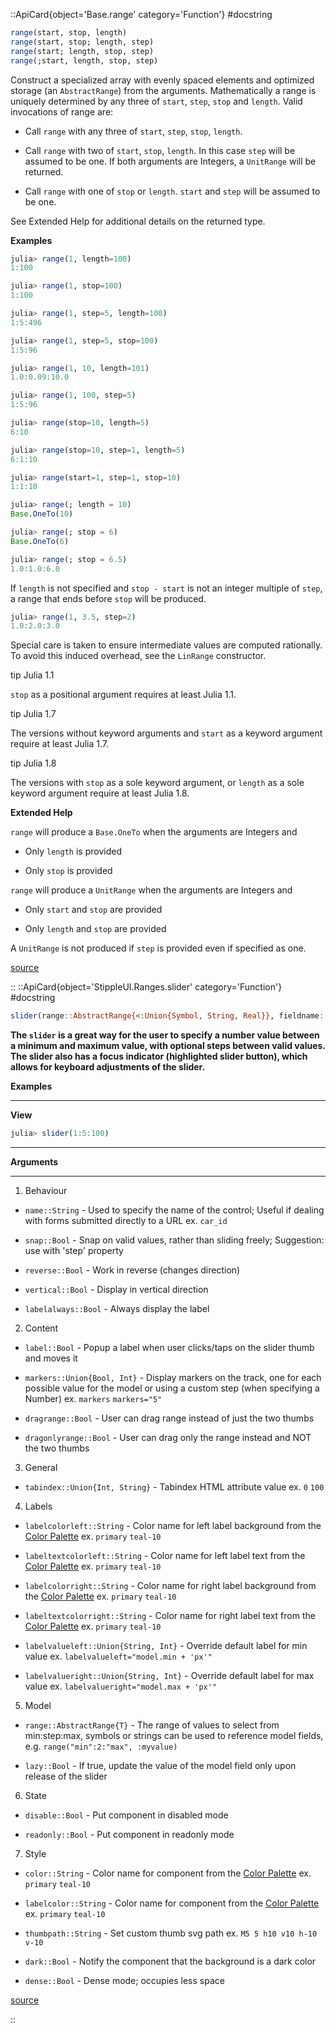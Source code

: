 


 

<UAlert title='Missing docstring for  `RangeData`. '/>


::ApiCard{object='Base.range' category='Function'}
#docstring



```julia
range(start, stop, length)
range(start, stop; length, step)
range(start; length, stop, step)
range(;start, length, stop, step)
```


Construct a specialized array with evenly spaced elements and optimized storage (an `AbstractRange`) from the arguments. Mathematically a range is uniquely determined by any three of `start`, `step`, `stop` and `length`. Valid invocations of range are:
- Call `range` with any three of `start`, `step`, `stop`, `length`.
  
- Call `range` with two of `start`, `stop`, `length`. In this case `step` will be assumed to be one. If both arguments are Integers, a `UnitRange` will be returned.
  
- Call `range` with one of `stop` or `length`. `start` and `step` will be assumed to be one.
  

See Extended Help for additional details on the returned type.

**Examples**

```julia
julia> range(1, length=100)
1:100

julia> range(1, stop=100)
1:100

julia> range(1, step=5, length=100)
1:5:496

julia> range(1, step=5, stop=100)
1:5:96

julia> range(1, 10, length=101)
1.0:0.09:10.0

julia> range(1, 100, step=5)
1:5:96

julia> range(stop=10, length=5)
6:10

julia> range(stop=10, step=1, length=5)
6:1:10

julia> range(start=1, step=1, stop=10)
1:1:10

julia> range(; length = 10)
Base.OneTo(10)

julia> range(; stop = 6)
Base.OneTo(6)

julia> range(; stop = 6.5)
1.0:1.0:6.0
```


If `length` is not specified and `stop - start` is not an integer multiple of `step`, a range that ends before `stop` will be produced.

```julia
julia> range(1, 3.5, step=2)
1.0:2.0:3.0
```


Special care is taken to ensure intermediate values are computed rationally. To avoid this induced overhead, see the `LinRange` constructor.

 tip Julia 1.1

`stop` as a positional argument requires at least Julia 1.1.



 tip Julia 1.7

The versions without keyword arguments and `start` as a keyword argument require at least Julia 1.7.



 tip Julia 1.8

The versions with `stop` as a sole keyword argument, or `length` as a sole keyword argument require at least Julia 1.8.



**Extended Help**

`range` will produce a `Base.OneTo` when the arguments are Integers and
- Only `length` is provided
  
- Only `stop` is provided
  

`range` will produce a `UnitRange` when the arguments are Integers and
- Only `start`  and `stop` are provided
  
- Only `length` and `stop` are provided
  

A `UnitRange` is not produced if `step` is provided even if specified as one.


[source](https://github.com/JuliaLang/julia/blob/bed2cd540a11544ed4be381d471bbf590f0b745e/base/range.jl#L53-L139)

::
::ApiCard{object='StippleUI.Ranges.slider' category='Function'}
#docstring



```julia
slider(range::AbstractRange{<:Union{Symbol, String, Real}}, fieldname::Union{Symbol,Nothing} = nothing, args...; lazy = false, kwargs...)
```


**The `slider` is a great way for the user to specify a number value between a minimum and maximum value, with optional steps between valid values. The slider also has a focus indicator (highlighted slider button), which allows for keyboard adjustments of the slider.**

**Examples**


---


**View**

```julia
julia> slider(1:5:100)
```



---


**Arguments**


---

1. Behaviour
  - `name::String` - Used to specify the name of the control; Useful if dealing with forms submitted directly to a URL ex. `car_id`
    
  - `snap::Bool` - Snap on valid values, rather than sliding freely; Suggestion: use with &#39;step&#39; property
    
  - `reverse::Bool` - Work in reverse (changes direction)
    
  - `vertical::Bool` - Display in vertical direction
    
  - `labelalways::Bool` - Always display the label
    
  
2. Content
  - `label::Bool` - Popup a label when user clicks/taps on the slider thumb and moves it
    
  - `markers::Union{Bool, Int}` - Display markers on the track, one for each possible value for the model or using a custom step (when specifying a Number) ex. `markers` `markers="5"`
    
  - `dragrange::Bool` - User can drag range instead of just the two thumbs
    
  - `dragonlyrange::Bool` - User can drag only the range instead and NOT the two thumbs
    
  
3. General
  - `tabindex::Union{Int, String}` - Tabindex HTML attribute value ex. `0` `100`
    
  
4. Labels
  - `labelcolorleft::String` - Color name for left label background from the [Color Palette](https://quasar.dev/style/color-palette) ex. `primary` `teal-10`
    
  - `labeltextcolorleft::String` - Color name for left label text from the [Color Palette](https://quasar.dev/style/color-palette) ex. `primary` `teal-10`
    
  - `labelcolorright::String` - Color name for right label background from the [Color Palette](https://quasar.dev/style/color-palette) ex. `primary` `teal-10`
    
  - `labeltextcolorright::String` - Color name for right label text from the [Color Palette](https://quasar.dev/style/color-palette) ex. `primary` `teal-10`
    
  - `labelvalueleft::Union{String, Int}` - Override default label for min value ex. `labelvalueleft="model.min + 'px'"`
    
  - `labelvalueright::Union{String, Int}` - Override default label for max value ex. `labelvalueright="model.max + 'px'"`
    
  
5. Model
  - `range::AbstractRange{T}` - The range of values to select from min:step:max, symbols or strings can be used to reference model fields, e.g. `range("min":2:"max", :myvalue)`
    
  - `lazy::Bool` - If true, update the value of the model field only upon release of the slider
    
  
6. State
  - `disable::Bool` - Put component in disabled mode
    
  - `readonly::Bool` - Put component in readonly mode
    
  
7. Style
  - `color::String` - Color name for component from the [Color Palette](https://quasar.dev/style/color-palette) ex. `primary` `teal-10`
    
  - `labelcolor::String` - Color name for component from the [Color Palette](https://quasar.dev/style/color-palette) ex. `primary` `teal-10`
    
  - `thumbpath::String` - Set custom thumb svg path ex. `M5 5 h10 v10 h-10 v-10`
    
  - `dark::Bool` - Notify the component that the background is a dark color
    
  - `dense::Bool` - Dense mode; occupies less space
    
  


[source](https://github.com/GenieFramework/StippleUI.jl/blob/v0.24.2/src/Ranges.jl#L133-L182)

::

 

<UAlert title='Missing docstring for  `Stipple.render`. '/>



 

<UAlert title='Missing docstring for  `Base.parse`. '/>


